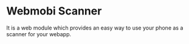 # Webmobi Scanner

It is a web module which provides an easy way to use your phone as a scanner for your webapp.